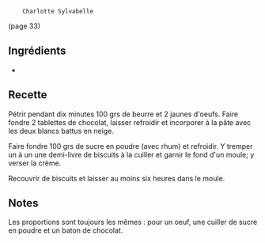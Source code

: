 		Charlotte Sylvabelle

(page 33)

## Ingrédients
* 

## Recette
 Pétrir pendant dix minutes 100 grs de beurre et 2 jaunes d'oeufs. 
Faire fondre 2 tablettes de chocolat, laisser refroidir et incorporer
à la pâte avec les deux blancs battus en neige.

Faire fondre 100 grs de sucre en poudre (avec rhum) et refroidir.
Y tremper un à un une demi-livre de biscuits à la cuiller et garnir le
fond d'un moule; y verser la crème.

Recouvrir de biscuits et laisser au moins six heures dans le moule.

## Notes
Les proportions sont toujours les mêmes : pour un oeuf, une cuiller de
sucre en poudre et un baton de chocolat.

